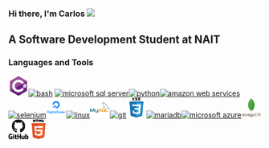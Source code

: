 ### Hi there, I'm Carlos <a href="https://www.carlosmarquez.ca/"><img src="https://media.giphy.com/media/hvRJCLFzcasrR4ia7z/giphy.gif" width="25px"></a>

## A Software Development Student at NAIT

### Languages and Tools

<p align="left">
<a href="https://docs.microsoft.com/en-us/dotnet/csharp/" target="_blank"><img src="https://raw.githubusercontent.com/devicons/devicon/master/icons/csharp/csharp-original.svg" alt="csharp" width="40" height="40"/></a><a href="https://www.gnu.org/software/bash/" target="_blank"><img src="https://www.vectorlogo.zone/logos/gnu_bash/gnu_bash-icon.svg" alt="bash" width="40" height="40"/></a>
<a href="https://www.microsoft.com/en-ca/sql-server/" target="_blank"><img src="https://cdn.cdnlogo.com/logos/m/21/microsoft-sql-server.svg" alt="microsoft sql server" width="40" height="40"/></a><a href="https://www.python.org/" target="_blank"><img src="https://cdn.worldvectorlogo.com/logos/python-5.svg" alt="python" width="40" height="40"/></a><a href="https://aws.amazon.com/" target="_blank"><img src="https://cdn.worldvectorlogo.com/logos/aws-2.svg" alt="amazon web services" width="40" height="40"/></a>
<a href="https://www.selenium.dev/" target="_blank"><img src="https://raw.githubusercontent.com/detain/svg-logos/master/svg/selenium-logo.svg" alt="selenium" width="40" height="40"/></a><a href="https://www.digitalocean.com/" target="_blank"><img src="https://raw.githubusercontent.com/devicons/devicon/master/icons/digitalocean/digitalocean-original-wordmark.svg" alt="digitalocean" width="40" height="40"/></a><a href="https://linux.org/" target="_blank"><img src="https://www.vectorlogo.zone/logos/linux/linux-icon.svg" alt="linux" width="40" height="40"/></a><a href="https://www.mysql.com/" target="_blank"><img src="https://raw.githubusercontent.com/devicons/devicon/master/icons/mysql/mysql-original-wordmark.svg" alt="mysql" width="40" height="40"/></a><a href="https://git-scm.com/" target="_blank"><img src="https://cdn.worldvectorlogo.com/logos/git-icon.svg" alt="git" width="40" height="40"/></a><a href="https://developer.mozilla.org/en-US/docs/Web/CSS" target="_blank"><img src="https://raw.githubusercontent.com/devicons/devicon/master/icons/css3/css3-original-wordmark.svg" alt="css3" width="40" height="40"/></a><a href="https://mariadb.org/" target="_blank"><img src="https://mariadb.com/wp-content/uploads/2019/11/mariadb-logo-vertical_blue.svg" alt="mariadb" width="40" height="40"/></a><a href="https://azure.microsoft.com/en-ca/" target="_blank"><img src="https://www.vectorlogo.zone/logos/microsoft_azure/microsoft_azure-icon.svg" alt="microsoft azure" width="40" height="40"/></a><a href="https://www.mongodb.com/" target="_blank"><img src="https://raw.githubusercontent.com/devicons/devicon/master/icons/mongodb/mongodb-original-wordmark.svg" alt="mongodb" width="40" height="40"/></a><a href="https://github.com/" target="_blank"><img src="https://raw.githubusercontent.com/devicons/devicon/master/icons/github/github-original-wordmark.svg" alt="github" width="40" height="40"/></a><a href="https://developer.mozilla.org/en-US/docs/Web/HTML" target="_blank"><img src="https://raw.githubusercontent.com/devicons/devicon/master/icons/html5/html5-original-wordmark.svg" alt="html5" width="40" height="40"/></a></p>
